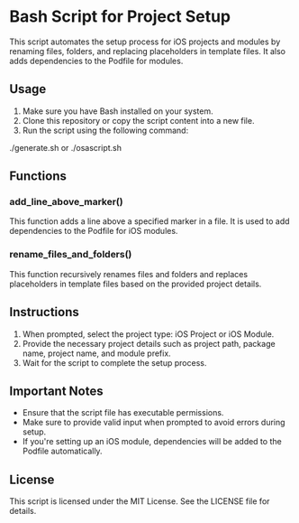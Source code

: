 # Bash Script for Project Setup

This script automates the setup process for iOS projects and modules by renaming files, folders, and replacing placeholders in template files. It also adds dependencies to the Podfile for modules.

## Usage

1. Make sure you have Bash installed on your system.
2. Clone this repository or copy the script content into a new file.
3. Run the script using the following command:

./generate.sh or ./osascript.sh

## Functions

### add_line_above_marker()

This function adds a line above a specified marker in a file. It is used to add dependencies to the Podfile for iOS modules.

### rename_files_and_folders()

This function recursively renames files and folders and replaces placeholders in template files based on the provided project details.

## Instructions

1. When prompted, select the project type: iOS Project or iOS Module.
2. Provide the necessary project details such as project path, package name, project name, and module prefix.
3. Wait for the script to complete the setup process.

## Important Notes

- Ensure that the script file has executable permissions.
- Make sure to provide valid input when prompted to avoid errors during setup.
- If you're setting up an iOS module, dependencies will be added to the Podfile automatically.

## License

This script is licensed under the MIT License. See the LICENSE file for details.
